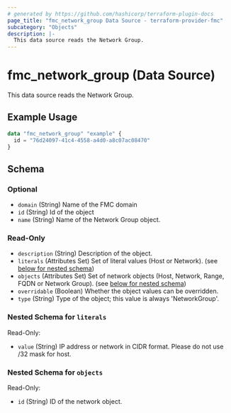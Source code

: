 ```yaml
---
# generated by https://github.com/hashicorp/terraform-plugin-docs
page_title: "fmc_network_group Data Source - terraform-provider-fmc"
subcategory: "Objects"
description: |-
  This data source reads the Network Group.
---
```


# fmc_network_group (Data Source)

This data source reads the Network Group.

## Example Usage

```terraform
data "fmc_network_group" "example" {
  id = "76d24097-41c4-4558-a4d0-a8c07ac08470"
}
```

<!-- schema generated by tfplugindocs -->
## Schema

### Optional

- `domain` (String) Name of the FMC domain
- `id` (String) Id of the object
- `name` (String) Name of the Network Group object.

### Read-Only

- `description` (String) Description of the object.
- `literals` (Attributes Set) Set of literal values (Host or Network). (see [below for nested schema](#nestedatt--literals))
- `objects` (Attributes Set) Set of network objects (Host, Network, Range, FQDN or Network Group). (see [below for nested schema](#nestedatt--objects))
- `overridable` (Boolean) Whether the object values can be overridden.
- `type` (String) Type of the object; this value is always 'NetworkGroup'.

<a id="nestedatt--literals"></a>
### Nested Schema for `literals`

Read-Only:

- `value` (String) IP address or network in CIDR format. Please do not use /32 mask for host.


<a id="nestedatt--objects"></a>
### Nested Schema for `objects`

Read-Only:

- `id` (String) ID of the network object.
